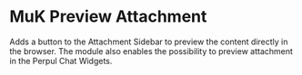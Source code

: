 # MuK Preview Attachment

Adds a button to the Attachment Sidebar to preview the content directly in the browser.
The module also enables the possibility to preview attachment in the Perpul Chat Widgets.